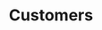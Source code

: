---
title: Customers
position:
parameters:
  - name:
    content:
content_markdown: |-
 When you click ‘Customers’ tab, you can view below interface.There you can see on the top of the page, top customers of the company, payment history and customer outstanding’s. When you click there ‘New customer’ button, you can add customers’ information into the system.
  {: .info }
   <a class="example-image-link" href="images/customers/1.PNG" data-lightbox="example-1"><img class="example-image" src="images/customers/1.PNG" alt=""></a>    
  <i clsss="Ezuite">Create new customer </i>
  
  By clicking ‘New Customer’ button, you can add customer information into the system through using below model. There you can create new customer groups by clicking ‘Plus’ mark which is behind the ‘Customer Group’.
   {: .success }
   <a class="example-image-link" href="images/customers/2.PNG" data-lightbox="example-1"><img class="example-image" src="images/customers/2.PNG" alt=""></a> 
  <i clsss="Ezuite">Create Customer Group  </i>
  
 As example by selecting ‘Customer Group’ you can add into the ‘Sub Group Of’ text field. And then you can fill ‘Group Name’ as you want. 
    {: .success }
 

---
